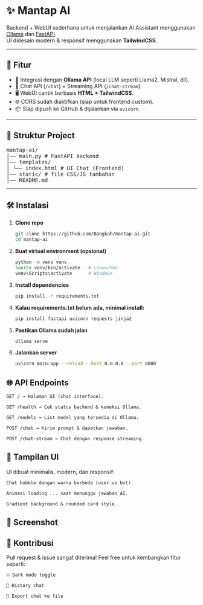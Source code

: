 # ✨ Mantap AI  

Backend + WebUI sederhana untuk menjalankan AI Assistant menggunakan [Ollama](https://ollama.ai) dan [FastAPI](https://fastapi.tiangolo.com).  
UI didesain modern & responsif menggunakan **TailwindCSS**.  

---

## 🚀 Fitur
- 🔗 Integrasi dengan **Ollama API** (local LLM seperti Llama2, Mistral, dll).
- 💬 Chat API (`/chat`) + Streaming API (`/chat-stream`).
- 🖥️ WebUI cantik berbasis **HTML + TailwindCSS**.
- 🌐 CORS sudah diaktifkan (siap untuk frontend custom).
- 📦 Siap dipush ke GitHub & dijalankan via `uvicorn`.

---

## 📂 Struktur Project
<pre>
mantap-ai/
│── main.py # FastAPI backend
│── templates/
│ └── index.html # UI Chat (Frontend)
│── static/ # file CSS/JS tambahan
│── README.md
</pre>

---

## 🛠️ Instalasi

1. **Clone repo**
   ```bash
   git clone https://github.com/Bangkah/mantap-ai.git
   cd mantap-ai

2. **Buat virtual environment (opsional)**
    ```bash 
    python -m venv venv
    source venv/bin/activate   # Linux/Mac
    venv\Scripts\activate      # Windows

3. **Install dependencies**
    ```bash
    pip install -r requirements.txt

4. **Kalau requirements.txt belum ada, minimal install:**
    ```bash
    pip install fastapi uvicorn requests jinja2

5. **Pastikan Ollama sudah jalan**
    ```bash
    ollama serve

6. **Jalankan server**
    ```bash
    uvicorn main:app --reload --host 0.0.0.0 --port 8000

## 🌐 API Endpoints

    GET / → Halaman UI (chat interface).

    GET /health → Cek status backend & koneksi Ollama.

    GET /models → List model yang tersedia di Ollama.

    POST /chat → Kirim prompt & dapatkan jawaban.

    POST /chat-stream → Chat dengan response streaming.

## 🎨 Tampilan UI

UI dibuat minimalis, modern, dan responsif:

    Chat bubble dengan warna berbeda (user vs bot).

    Animasi loading ... saat menunggu jawaban AI.

    Gradient background & rounded card style.

## 📸 Screenshot

    

## 🤝 Kontribusi

Pull request & issue sangat diterima!
Feel free untuk kembangkan fitur seperti:

    🔥 Dark mode toggle

    📜 History chat

    📁 Export chat ke file

